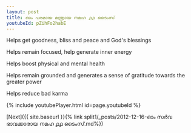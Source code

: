 ```yaml
---
layout: post
title: ഓം പരമായ മന്ത്രായ നമഹ ൧൧ ടൈംസ്
youtubeId: pZihFo2habE
---
```

 
 
Helps get goodness, bliss and peace and God's blessings
 
Helps remain focused, help generate inner energy 
 
Helps boost physical and mental health 
 
Helps remain grounded and generates a sense of gratitude towards the greater power 
 
Helps reduce bad karma
 
 
 
 


{% include youtubePlayer.html id=page.youtubeId %}
 
[Next]({{ site.baseurl }}{% link  split1/_posts/2012-12-16-ഓം സർവ ഭാവക്കാരായ നമഹ ൧൧ ടൈംസ്.md%})
 
